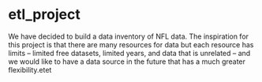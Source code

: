 # etl_project
We have decided to build a data inventory of NFL data.  The inspiration for this project is that there are many resources for data but each resource has limits – limited free datasets, limited years, and data that is unrelated – and we would like to have a data source in the future that has a much greater flexibility.etet
